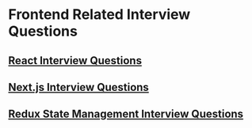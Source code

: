 # Frontend Related Interview Questions

## [React Interview Questions](react/README.md)

## [Next.js Interview Questions](nextjs/README.md)

## [Redux State Management Interview Questions](redux/README.md)
